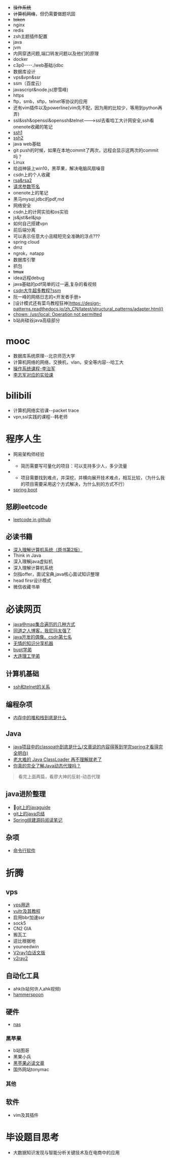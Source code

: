 - ~~操作系统~~
- ~~计算机网络~~，但仍需要做题巩固
- ~~token~~
- nginx
- redis
- zsh主题插件配置
- java
- jvm
- 内网穿透问题,端口转发问题以及他们的原理
- docker
- c3p0----./web基础/jdbc
- 数据库设计
- vps&vpn&ssr
- ssm（百度云）
- javascript&node.js(廖雪峰)
- https
- ftp，smb，sftp，telnet等协议的应用
- 还有vim插件以及powerline(vim先不配，因为用的比较少，等用到python再弄)
- ssl&ssh&openssl&openssh&telnet--->ssl去看哈工大计网安全,ssh看onenote收藏的笔记
- [ssh1](https://blog.51cto.com/13438667/2117175)
- [ssh2](https://blog.csdn.net/jdbdh/article/details/87383172)
- java web基础
- git push的时候，如果在本地commit了两次，远程会显示这两次的commit吗？
- Linux
- 给战神装上win10，黑苹果，解决电脑风扇噪音
- csdn上的个人收藏
- [rsa&rsa2](https://www.jianshu.com/p/288b3f3e91a5)
- [请求参数签名](https://blog.csdn.net/qq_15901351/article/details/80175169)
- onenote上的笔记
- 黑马mysql,jdbc的pdf,md
- 网络安全
- csdn上的计网实验和os实验
- js&jstl&el&jsp
- 如何自己搭建vpn
- 前后端分离
- 可以表示任意大小且精短完全准确的浮点???
- spring cloud
- dmz
- ngrok，natapp
- 数据库引擎
- 抓包
- ~~tmux~~
- idea远程debug
- java基础的pdf简单的过一遍,复杂的看视频
- [csdn大牛超多教程?ssm](https://blog.csdn.net/hellozpc/article/details/80878563)
- 阮一峰的网络日志的<开发者手册>
- [设计模式还有菜鸟教程狂神]https://design-patterns.readthedocs.io/zh_CN/latest/structural_patterns/adapter.html()
- [chown: /usr/local: Operation not permitted](https://tlanyan.me/chown-usr-local-operation-not-permitted/)
- b站尚硅谷java高级部分
# mooc
- 数据库系统原理--北京师范大学
- 计算机网络的网络，交换机，vlan，安全等内容--哈工大
- [操作系统课程-李治军](https://www.bilibili.com/video/BV1d4411v7u7?p=27)
- [李志军对应的实验课](https://www.shiyanlou.com/courses/115)
# bilibili
- 计算机网络实验课--packet trace
- vpn,ssl实践的课程--韩老师
# 程序人生
- 网易架构师经验
- - 简历需要写可量化的项目：可以支持多少人，多少流量
- - 项目需要找到难点，并深挖，并横向展开技术难点，相互比较，（为什么我的项目需要采用这个方式解决，为什么别的方式不行）
- [spring boot](http://springboot.fun/)
## 怒刷leetcode
- [leetcode in github](https://github.com/azl397985856/leetcode)
## 必读书籍
- [深入理解计算机系统（原书第2版）]()
- Think in Java
- 深入理解java虚拟机
- 深入理解计算机系统
- 剑指offer，面试宝典,java核心面试知识整理
- head firsr设计模式
- 微信收藏书单
# 必读网页
- [java中map集合遍历的几种方式](https://www.cnblogs.com/liangjing-yy/p/9019622.html)
- [同道之人博客，我尼玛太强了](https://sidian.live/)
- [java开发的偶像，csdn第七名](https://blog.csdn.net/ThinkWon/article/details/104903925)
- [无情的知识分享机器](https://www.cnblogs.com/f-ck-need-u/p/10482832.html)
- [bupt学弟](https://blog.csdn.net/qq_42859864/category_9524849.html)
- [大连理工学弟](https://blog.csdn.net/wq6ylg08/article/details/88798254)
## 计算机基础
- [ssh和telnet的关系](https://blog.csdn.net/weixin_42687598/article/details/81197793)
## 编程杂项
- [内存中的堆和栈到底是什么](jianshu.com/p/52b5a1879aa1)
##	Java
- [java项目中的classpath到底是什么(文章说的内容得等到学完spring才看得完全明白)](https://segmentfault.com/a/1190000015802324)
- [老大难的 Java ClassLoader 再不理解就老了](https://juejin.im/post/5c04892351882516e70dcc9b#heading-3)
- [你真的完全了解Java动态代理吗？](https://www.jianshu.com/p/95970b089360)
> 看完上面两篇，看廖大神的反射-动态代理
## java进阶整理
- [git上的javaguide](https://github.com/Snailclimb/JavaGuide#%E7%BD%91%E7%BB%9C)
- [git上的java总结](https://github.com/ZhongFuCheng3y/3y)
- [Spring组建源码阅读笔记](https://github.com/seaswalker/spring-analysis)
## 杂项
- [命令行软件](https://www.zhihu.com/question/59227720/answer/578875058)
# 折腾
## vps
- [vps用途](https://post.smzdm.com/p/566063/)
- [vultr及其教程](https://www.vultrblog.com/vultr-ss.html)
- 启用bbr加速ssr
- sock5
- CN2 GIA
- 搬瓦工
- 逗比根据地
- youneedwin
- [V2ray1白话文版](https://guide.v2fly.org/)
- [v2ray2](https://www.hijk.pw/centos-one-click-install-v2ray/)
## 自动化工具
- ahk(b站何许人ahk视频)
- [hammerspoon](https://sspai.com/post/53992)
## 硬件
- [nas](https://zhiyou.smzdm.com/member/5194745218/article/p5/)
### 黑苹果
- b站图哥
- 黑果小兵
- [黑苹果必读文章](https://post.smzdm.com/p/a78enm0g/)
- 国外网站tonymac
### 其他
## 软件
- vim及其插件
# 毕设题目思考
- 大数据知识发现与智能分析关键技术及在电商中的应用
